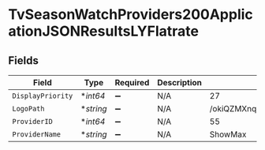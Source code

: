 # TvSeasonWatchProviders200ApplicationJSONResultsLYFlatrate


## Fields

| Field                            | Type                             | Required                         | Description                      | Example                          |
| -------------------------------- | -------------------------------- | -------------------------------- | -------------------------------- | -------------------------------- |
| `DisplayPriority`                | **int64*                         | :heavy_minus_sign:               | N/A                              | 27                               |
| `LogoPath`                       | **string*                        | :heavy_minus_sign:               | N/A                              | /okiQZMXnqwv0aD3QDYmu5DBNLce.jpg |
| `ProviderID`                     | **int64*                         | :heavy_minus_sign:               | N/A                              | 55                               |
| `ProviderName`                   | **string*                        | :heavy_minus_sign:               | N/A                              | ShowMax                          |